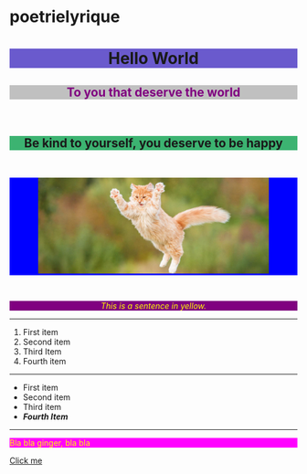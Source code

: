 # poetrielyrique

<html>
<head>
<title> This is my lovely title </title>
</head>
<body>
<h1 style="background-color:SlateBlue; text-align:center; ">Hello World</h1>
<h2 style="background-color:silver; text-align:center; color:purple;"> To you that deserve the world</h2>
<br>
<h2 style="background-color:mediumseagreen; text-align:center"> <b>Be kind to yourself, you deserve to be happy</b></h2>
<br>
<p style="text-align:center; background-color:blue"><img src="mmeow.jpeg" width="80%" height="auto"></p>
<br>
<p style="text-align:center; background-color:purple; color:yellow"> <em>This is a sentence in yellow.</em></p>
<hr>
<ol>
<li>First item </li>
<li> Second item</li>
<li> Third Item</li>
<li> Fourth item</li>
</ol>
<hr>
<ul>
<li> First item </li>
<li> Second item</li>
<li> Third item</li>
<li><i><b>Fourth Item</i></b></li>
</ul>
<pr>
<hr>
<p style="background-color:magenta;color:yellow; text-align:left">
Bla bla ginger, bla bla
</p>
<a href="https//startrek.com">Click me</a>
</body>
</html>